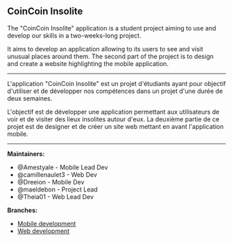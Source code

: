 ## CoinCoin Insolite


The "CoinCoin Insolite" application is a student project aiming to use and develop our skills in a two-weeks-long project. 

It aims to develop an application allowing to its users to see and visit unusual places around them.
The second part of the project is to design and create a website highlighting the mobile application. 

------

L'application "CoinCoin Insolite" est un projet d'étudiants ayant pour objectif d'utiliser et de développer nos compétences dans un projet d'une durée de deux semaines.

L'objectif est de développer une application permettant aux utilisateurs de voir et de visiter des lieux insolites autour d'eux.
La deuxième partie de ce projet est de designer et de créer un site web mettant en avant l'application mobile.

---

**Maintainers:**

- @Amestyale - Mobile Lead Dev
- @camillenaulet3 - Web Dev
- @Dreeion - Mobile Dev
- @maeldebon - Project Lead
- @Theia01 - Web Lead Dev

**Branches:**

- [Mobile development](https://github.com/Dreeion/coincoin-insoliteMobileVersion/tree/develop)
- [Web development](#)
